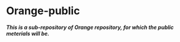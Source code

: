 # Orange-public


***This is a sub-repository of Orange repository, for which the public meterials will be.***